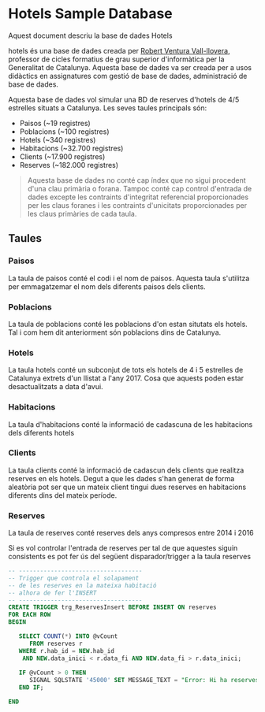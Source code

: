 # Hotels Sample Database

Aquest document descriu la base de dades Hotels

hotels és una base de dades creada per [Robert Ventura Vall-llovera](https://www.linkedin.com/in/robertvallllovera/ "Perfil LinkedIn Robert Ventura Vall-llovera"), professor de cicles formatius de grau superior d'informàtica per la Generalitat de Catalunya.
Aquesta base de dades va ser creada per a usos didàctics en assignatures com gestió de base de dades, administració de base de dades.

Aquesta base de dades vol simular una BD de reserves d'hotels de 4/5 estrelles situats a Catalunya. Les seves taules principals són:

* Paisos (~19 registres)
* Poblacions (~100 registres)
* Hotels (~340 registres)
* Habitacions (~32.700 registres)
* Clients (~17.900 registres)
* Reserves (~182.000 registres)

> Aquesta base de dades no conté cap índex que no sigui procedent d'una clau primària o forana.
> Tampoc conté cap control d'entrada de dades excepte les contraints d'integritat referencial proporcionades per les claus foranes i les contraints d'unicitats proporcionades per les claus primàries de cada taula.

## Taules

### Paisos

La taula de paisos conté el codi i el nom de paisos. Aquesta taula s'utilitza per emmagatzemar el nom dels diferents paisos dels clients.

### Poblacions

La taula de poblacions conté les poblacions d'on estan situtats els hotels. Tal i com hem dit anteriorment són poblacions dins de Catalunya.

### Hotels

La taula hotels conté un subconjut de tots els hotels de 4 i 5 estrelles de Catalunya extrets d'un llistat a l'any 2017. Cosa que aquests poden estar desactualitzats a data d'avui.

### Habitacions

La taula d'habitacions conté la informació de cadascuna de les habitacions dels diferents hotels

### Clients

La taula clients conté la informació de cadascun dels clients que realitza reserves en els hotels.
Degut a que les dades s'han generat de forma aleatòria pot ser que un mateix client tingui dues reserves en habitacions diferents dins del mateix període.

### Reserves

La taula de reserves conté reserves dels anys compresos entre 2014 i 2016 

Si es vol controlar l'entrada de reserves per tal de que aquestes siguin consistents es pot fer ús del següent disparador/trigger a la taula reserves
```sql
-- -----------------------------------
-- Trigger que controla el solapament 
-- de les reserves en la mateixa habitació 
-- alhora de fer l'INSERT
-- -----------------------------------
CREATE TRIGGER trg_ReservesInsert BEFORE INSERT ON reserves
FOR EACH ROW
BEGIN

   SELECT COUNT(*) INTO @vCount
      FROM reserves r
   WHERE r.hab_id = NEW.hab_id 
    AND NEW.data_inici < r.data_fi AND NEW.data_fi > r.data_inici;
    
   IF @vCount > 0 THEN
      SIGNAL SQLSTATE '45000' SET MESSAGE_TEXT = "Error: Hi ha reserves solapades";
   END IF;

END





